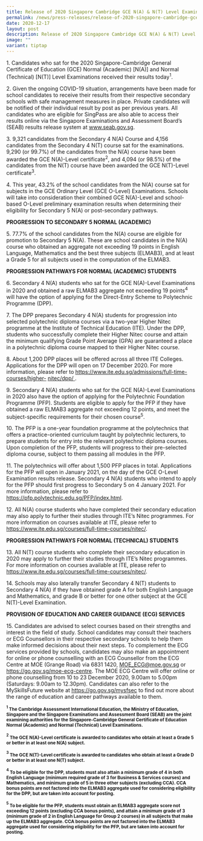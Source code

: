 ```yaml
---
title: Release of 2020 Singapore Cambridge GCE N(A) & N(T) Level Examination Results
permalink: /news/press-releases/release-of-2020-singapore-cambridge-gce-na-nt-level-examination-results/
date: 2020-12-17
layout: post
description: Release of 2020 Singapore Cambridge GCE N(A) & N(T) Level Examination Results
image: ""
variant: tiptap
---
```

<p>1. Candidates who sat for the 2020 Singapore-Cambridge General Certificate
of Education (GCE) Normal (Academic) [N(A)] and Normal (Technical) [N(T)]
Level Examinations received their results today<sup>1</sup>.</p>
<p>2. Given the ongoing COVID-19 situation, arrangements have been made for
school candidates to receive their results from their respective secondary
schools with safe management measures in place. Private candidates will
be notified of their individual result by post as per previous years. All
candidates who are eligible for SingPass are also able to access their
results online via the Singapore Examinations and Assessment Board’s (SEAB)
results release system at <a href="https://www.seab.gov.sg/" rel="noopener noreferrer nofollow" target="_blank"><u>www.seab.gov.sg</u></a>.</p>
<p>3. 9,321 candidates from the Secondary 4 N(A) Course and 4,156 candidates
from the Secondary 4 N(T) course sat for the examinations. 9,290 (or 99.7%)
of the candidates from the N(A) course have been awarded the GCE N(A)-Level
certificate<sup>2</sup>, and 4,094 (or 98.5%) of the candidates from the
N(T) course have been awarded the GCE N(T)-Level certificate<sup>3</sup>.</p>
<p>4. This year, 43.2% of the school candidates from the N(A) course sat
for subjects in the GCE Ordinary Level (GCE O-Level) Examinations. Schools
will take into consideration their combined GCE N(A)-Level and school-based
O-Level preliminary examination results when determining their eligibility
for Secondary 5 N(A) or post-secondary pathways.</p>
<p><strong>PROGRESSION TO SECONDARY 5 NORMAL (ACADEMIC)</strong>
</p>
<p>5. 77.7% of the school candidates from the N(A) course are eligible for
promotion to Secondary 5 N(A). These are school candidates in the N(A)
course who obtained an aggregate not exceeding 19 points in English Language,
Mathematics and the best three subjects (ELMAB3), and at least a Grade
5 for all subjects used in the computation of the ELMAB3.</p>
<p><strong>PROGRESSION PATHWAYS FOR NORMAL (ACADEMIC) STUDENTS</strong>
</p>
<p>6. Secondary 4 N(A) students who sat for the GCE N(A)-Level Examinations
in 2020 and obtained a raw ELMAB3 aggregate not exceeding 19 points<sup>4</sup> will
have the option of applying for the Direct-Entry Scheme to Polytechnic
Programme (DPP).</p>
<p>7. The DPP prepares Secondary 4 N(A) students for progression into selected
polytechnic diploma courses via a two-year Higher Nitec programme at the
Institute of Technical Education (ITE). Under the DPP, students who successfully
complete their Higher Nitec course and attain the minimum qualifying Grade
Point Average (GPA) are guaranteed a place in a polytechnic diploma course
mapped to their Higher Nitec course.</p>
<p>8. About 1,200 DPP places will be offered across all three ITE Colleges.
Applications for the DPP will open on 17 December 2020. For more information,
please refer to <a href="https://www.seab.gov.sg/" rel="noopener noreferrer nofollow" target="_blank"><u>https://www.ite.edu.sg/admissions/full-time-courses/higher-</u></a>
<a href="https://www.ite.edu.sg/admissions/full-time-courses/higher-nitec/dpp/" rel="noopener noreferrer nofollow" target="_blank"><u> nitec/dpp/</u>
</a>.</p>
<p>9. Secondary 4 N(A) students who sat for the GCE N(A)-Level Examinations
in 2020 also have the option of applying for the Polytechnic Foundation
Programme (PFP). Students are eligible to apply for the PFP if they have
obtained a raw ELMAB3 aggregate not exceeding 12 points, and meet the subject-specific
requirements for their chosen course<sup>5</sup>.</p>
<p>10. The PFP is a one-year foundation programme at the polytechnics that
offers a practice-oriented curriculum taught by polytechnic lecturers,
to prepare students for entry into the relevant polytechnic diploma courses.
Upon completion of the PFP, students will progress to their pre-selected
diploma course, subject to them passing all modules in the PFP.</p>
<p>11. The polytechnics will offer about 1,500 PFP places in total. Applications
for the PFP will open in January 2021, on the day of the GCE O-Level Examination
results release. Secondary 4 N(A) students who intend to apply for the
PFP should first progress to Secondary 5 on 4 January 2021. For more information,
please refer to <a href="https://www.seab.gov.sg/" rel="noopener noreferrer nofollow" target="_blank"><u>https://pfp.polytechnic.edu.sg/PFP/index.html</u></a>.</p>
<p>12. All N(A) course students who have completed their secondary education
may also apply to further their studies through ITE’s Nitec programmes.
For more information on courses available at ITE, please refer to <a href="https://www.seab.gov.sg/" rel="noopener noreferrer nofollow" target="_blank"><u>https://www.ite.edu.sg/courses/full-time-courses/nitec/</u></a>.</p>
<p><strong>PROGRESSION PATHWAYS FOR NORMAL (TECHNICAL) STUDENTS</strong>
</p>
<p>13. All N(T) course students who complete their secondary education in
2020 may apply to further their studies through ITE’s Nitec programmes.
For more information on courses available at ITE, please refer to <a href="https://www.seab.gov.sg/" rel="noopener noreferrer nofollow" target="_blank"><u>https://www.ite.edu.sg/courses/full-time-courses/nitec/</u></a>.</p>
<p>14. Schools may also laterally transfer Secondary 4 N(T) students to Secondary
4 N(A) if they have obtained grade A for both English Language and Mathematics,
and grade B or better for one other subject at the GCE N(T)-Level Examination.</p>
<p><strong>PROVISION OF EDUCATION AND CAREER GUIDANCE (ECG) SERVICES</strong>
</p>
<p>15. Candidates are advised to select courses based on their strengths
and interest in the field of study. School candidates may consult their
teachers or ECG Counsellors in their respective secondary schools to help
them make informed decisions about their next steps. To complement the
ECG services provided by schools, candidates may also make an appointment
for online or phone counselling with an ECG Counsellor from the ECG Centre
at MOE (Grange Road) via 6831 1420, <a href="https://www.seab.gov.sg/" rel="noopener noreferrer nofollow" target="_blank"><u>MOE_ECG@moe.gov.sg</u></a> or <a href="https://www.seab.gov.sg/" rel="noopener noreferrer nofollow" target="_blank"><u>https://go.gov.sg/moe-ecg-centre</u></a>.
The MOE ECG Centre will offer online or phone counselling from 10 to 23
December 2020, 9.00am to 5.00pm (Saturdays: 9.00am to 12.30pm). Candidates
can also refer to the MySkillsFuture website at <a href="https://www.seab.gov.sg/" rel="noopener noreferrer nofollow" target="_blank"><u>https://go.gov.sg/mysfsec</u></a> to
find out more about the range of education and career pathways available
to them.</p>
<p><strong><sup><sub>1</sub></sup><sub> The Cambridge Assessment International Education, the Ministry of Education, Singapore and the Singapore Examinations and Assessment Board (SEAB) are the joint examining authorities for the Singapore-Cambridge General Certificate of Education Normal (Academic) and Normal (Technical) Level Examinations.</sub></strong>
</p>
<p><strong><sup><sub>2</sub></sup><sub> The GCE N(A)-Level certificate is awarded to candidates who obtain at least a Grade 5 or better in at least one N(A) subject.</sub></strong>
</p>
<p><strong><sup><sub>3</sub></sup><sub> The GCE N(T)-Level certificate is awarded to candidates who obtain at least a Grade D or better in at least one N(T) subject.</sub></strong>
</p>
<p><strong><sup><sub>4</sub></sup><sub> To be eligible for the DPP, students must also attain a minimum grade of 4 in both English Language (minimum required grade of 3 for Business &amp; Services courses) and Mathematics, and minimum grade of 5 in three other subjects (excluding CCA). CCA bonus points are not factored into the ELMAB3 aggregate used for considering eligibility for the DPP, but are taken into account for posting.</sub></strong>
</p>
<p><strong><sup><sub>5</sub></sup><sub> To be eligible for the PFP, students must obtain an ELMAB3 aggregate score not exceeding 12 points (excluding CCA bonus points), and attain a minimum grade of 3 (minimum grade of 2 in English Language for Group 2 courses) in all subjects that make up the ELMAB3 aggregate. CCA bonus points are not factored into the ELMAB3 aggregate used for considering eligibility for the PFP, but are taken into account for posting.</sub></strong>
</p>
<p></p>